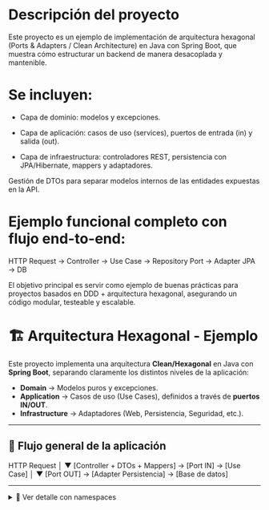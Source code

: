 # Descripción del proyecto

Este proyecto es un ejemplo de implementación de arquitectura hexagonal (Ports & Adapters / Clean Architecture) en Java con Spring Boot, que muestra cómo estructurar un backend de manera desacoplada y mantenible.

# Se incluyen:

- Capa de dominio: modelos y excepciones.

- Capa de aplicación: casos de uso (services), puertos de entrada (in) y salida (out).

- Capa de infraestructura: controladores REST, persistencia con JPA/Hibernate, mappers y adaptadores.

Gestión de DTOs para separar modelos internos de las entidades expuestas en la API.

# Ejemplo funcional completo con flujo end-to-end:
HTTP Request → Controller → Use Case → Repository Port → Adapter JPA → DB

El objetivo principal es servir como ejemplo de buenas prácticas para proyectos basados en DDD + arquitectura hexagonal, asegurando un código modular, testeable y escalable.

# 🏗️ Arquitectura Hexagonal - Ejemplo

Este proyecto implementa una arquitectura **Clean/Hexagonal** en Java con **Spring Boot**, separando claramente los distintos niveles de la aplicación: 

- **Domain** → Modelos puros y excepciones.  
- **Application** → Casos de uso (Use Cases), definidos a través de **puertos IN/OUT**.  
- **Infrastructure** → Adaptadores (Web, Persistencia, Seguridad, etc.).  

---

## 🔄 Flujo general de la aplicación

HTTP Request
│
▼
[Controller + DTOs + Mappers] → [Port IN] → [Use Case]
│
▼
[Port OUT] → [Adapter Persistencia] → [Base de datos]


---

<details>
  <summary>📂 Ver detalle con namespaces</summary>

```text

HTTP Request
   │
   ▼
┌─────────────────────────────────────────────────────────────────────────────────────┐
│ Adapter de entrada (Infra / Web)                                                    │
│ com.app.hexagonal.infrastructure.web.controller.ProductController                   │
│   - Recibe DTO: ProductModelRequestDto                                              │
│   - Usa mapper web:                                                                 │
│     com.app.hexagonal.infrastructure.web.convert.mapper.ProductModelDtoConvertMapper│
│     (RequestDto → Domain Model / ResponseDto ← Domain Model)                        │
└───────────────┬─────────────────────────────────────────────────────────────────────┘
                │ llama a puerto de entrada (IN)
                ▼
┌─────────────────────────────────────────────────────────────┐
│ Puerto de entrada (Application / Port IN)                   │
│ com.app.hexagonal.application.port.in.IProductService       │
│   - Define los casos de uso expuestos                       │
└───────────────┬─────────────────────────────────────────────┘
                │ implementado por
                ▼
┌────────────────────────────────────────────────────────────────────┐
│ Caso de uso (Application / Service Impl)                           │
│ com.app.hexagonal.application.port.service.impl.ProductServiceImpl │
│   - Lógica de negocio                                              │
│   - Depende de puerto de salida (OUT)                              │
└───────────────┬────────────────────────────────────────────────────┘
                │ llama a puerto de salida (OUT)
                ▼
┌──────────────────────────────────────────────────────────────┐
│ Puerto de salida (Application / Port OUT)                    │
│ com.app.hexagonal.application.port.out.IProductRepositoryPort│
│   - Abstracción de persistencia (opera con Domain Model)     │
└───────────────┬──────────────────────────────────────────────┘
                │ implementado por
                ▼
┌───────────────────────────────────────────────────────────────────────────────────────────────────┐
│ Adapter de salida (Infra / Persistence / Adapter)                                                 │
│ com.app.hexagonal.infrastructure.persistence.adapter.ProductRepositoryAdapter                     │
│   - Implementa IProductRepositoryPort                                                             │
│   - Usa mapper de persistencia:                                                                   │
│     com.app.hexagonal.infrastructure.persistence.convert.mapper.ProductEntityToModelConvertMapper │
│     (Domain Model ↔ JPA Entity)                                                                   │
│   - Usa DAO JPA:                                                                                  │
│     com.app.hexagonal.infrastructure.persistence.dao.IProductDao                                  │
│   - Entidad JPA:                                                                                  │
│     com.app.hexagonal.infrastructure.persistence.entity.ProductEntity                             │
└───────────────────────────────────────────────────────────────────────────────────────────────────┘
                │
                ▼
             Base de datos
</details>






